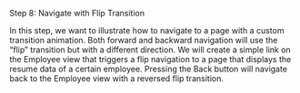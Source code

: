 Step 8: Navigate with Flip Transition

In this step, we want to illustrate how to navigate to a page with a custom transition animation. Both forward and backward navigation will use the “flip” transition but with a different direction. We will create a simple link on the Employee view that triggers a flip navigation to a page that displays the resume data of a certain employee. Pressing the Back button will navigate back to the Employee view with a reversed flip transition.


